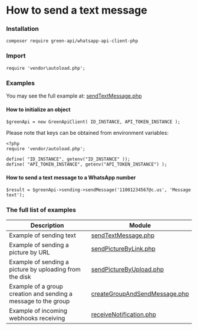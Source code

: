 # How to send a text message
### Installation
```
composer require green-api/whatsapp-api-client-php
```
### Import 
```
require 'vendor\autoload.php';
```
### Examples
You may see the full example at: [sendTextMessage.php](https://github.com/green-api/whatsapp-api-client-php/blob/master/examples/sendTextMessage.php)


#### How to initialize an object

```
$greenApi = new GreenApiClient( ID_INSTANCE, API_TOKEN_INSTANCE );
```
Please note that keys can be obtained from environment variables:
```
<?php
require 'vendor/autoload.php';

define( "ID_INSTANCE", getenv("ID_INSTANCE" ));
define( "API_TOKEN_INSTANCE", getenv("API_TOKEN_INSTANCE") );
```
#### How to send a text message to a WhatsApp number

```
$result = $greenApi->sending->sendMessage('11001234567@c.us', 'Message text');
```
### The full list of examples

| Description                                                    | Module                                                                                                                                   |
|----------------------------------------------------------------|------------------------------------------------------------------------------------------------------------------------------------------|
| Example of sending text                                        | [sendTextMessage.php](https://github.com/green-api/whatsapp-api-client-php/blob/master/examples/sendTextMessage.php)                     |
| Example of sending a picture by URL                            | [sendPictureByLink.php](https://github.com/green-api/whatsapp-api-client-php/blob/master/examples/sendPictureByLink.php)                 |
| Example of sending a picture by uploading from the disk        | [sendPictureByUpload.php](https://github.com/green-api/whatsapp-api-client-php/blob/master/examples/sendPictureByUpload.php)             |
| Example of a group creation and sending a message to the group | [createGroupAndSendMessage.php](https://github.com/green-api/whatsapp-api-client-php/blob/master/examples/createGroupAndSendMessage.php) |
| Example of incoming webhooks receiving                         | [receiveNotification.php](https://github.com/green-api/whatsapp-api-client-php/blob/master/examples/receiveNotification.php)             |
